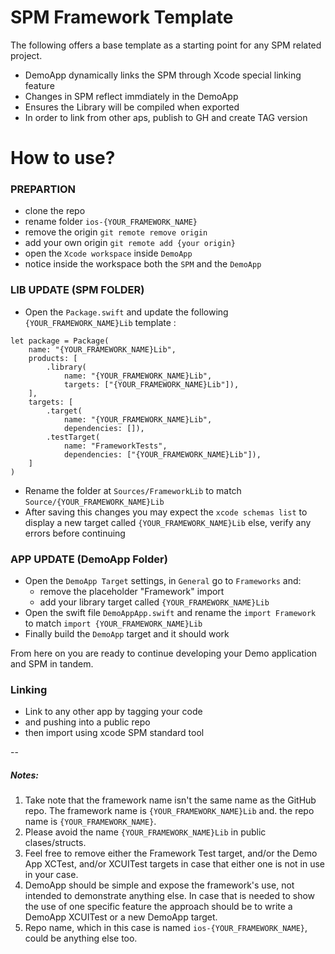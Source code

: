 # SPM Framework Template

The following offers a base template as a starting  point for any SPM related project. 
- DemoApp dynamically links the SPM through Xcode special linking feature
- Changes in SPM reflect immdiately in the DemoApp
- Ensures the Library will be compiled when exported
- In order to link from other aps, publish to GH and create  TAG version


# How to use?

### PREPARTION
- clone the repo
- rename folder `ios-{YOUR_FRAMEWORK_NAME}`
- remove the origin `git remote remove origin`
- add your own origin `git remote add {your origin}`
- open the `Xcode workspace` inside `DemoApp`
- notice inside the workspace both the `SPM` and the `DemoApp`

### LIB UPDATE (SPM FOLDER)
- Open the `Package.swift` and update the following `{YOUR_FRAMEWORK_NAME}Lib` template :

```
let package = Package(
    name: "{YOUR_FRAMEWORK_NAME}Lib",
    products: [
        .library(
            name: "{YOUR_FRAMEWORK_NAME}Lib",
            targets: ["{YOUR_FRAMEWORK_NAME}Lib"]),
    ],
    targets: [
        .target(
            name: "{YOUR_FRAMEWORK_NAME}Lib",
            dependencies: []),
        .testTarget(
            name: "FrameworkTests",
            dependencies: ["{YOUR_FRAMEWORK_NAME}Lib"]),
    ]
)
```
- Rename the folder at `Sources/FrameworkLib` to match `Source/{YOUR_FRAMEWORK_NAME}Lib`
- After saving this changes you may expect the `xcode schemas list` to display a new target called `{YOUR_FRAMEWORK_NAME}Lib` else, verify any errors before continuing

### APP UPDATE (DemoApp Folder)
- Open the `DemoApp Target` settings, in `General` go to `Frameworks` and:
  - remove the placeholder "Framework" import
  - add your library target  called `{YOUR_FRAMEWORK_NAME}Lib`
- Open the swift file `DemoAppApp.swift` and rename the `import Framework` to match  `import {YOUR_FRAMEWORK_NAME}Lib`
- Finally build the `DemoApp` target and it should work

From here on you are ready to continue developing your Demo application and SPM in tandem.

### Linking

- Link to any other app by tagging your code 
- and pushing into a public repo
- then import using xcode SPM standard tool

--
##### Notes:
1. Take note that the framework name isn't the same name as the GitHub repo. The framework name is `{YOUR_FRAMEWORK_NAME}Lib` and. the repo name is `{YOUR_FRAMEWORK_NAME}`.
1. Please avoid the name `{YOUR_FRAMEWORK_NAME}Lib` in public clases/structs.
1. Feel free to remove either the Framework Test target, and/or the Demo App XCTest, and/or XCUITest targets in case that either one is not in use in your case.
1. DemoApp should be simple and expose the framework's use, not intended to demonstrate anything else. In case that is needed to show the use of one specific feature the approach should be to write a DemoApp XCUITest or a new DemoApp target.
1. Repo name, which in this case is named `ios-{YOUR_FRAMEWORK_NAME}`, could be anything else too.
